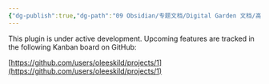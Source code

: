 ```yaml
---
{"dg-publish":true,"dg-path":"09 Obsidian/专题文档/Digital Garden 文档/高级设置/Roadmap.md","permalink":"/09 Obsidian/专题文档/Digital Garden 文档/高级设置/Roadmap/","noteIcon":"dg-note-icon","created":"2022-12-15T20:45:06.826+01:00","updated":"2022-12-15T20:48:03.648+01:00"}
---
```



This plugin is under active development. Upcoming features are tracked in the following Kanban board on GitHub:

[https://github.com/users/oleeskild/projects/1](https://github.com/users/oleeskild/projects/1)
